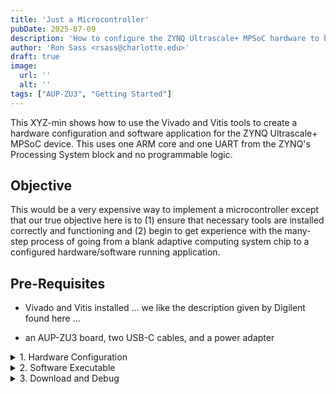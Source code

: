 ```yaml
---
title: 'Just a Microcontroller'
pubDate: 2025-07-09
description: 'How to configure the ZYNQ Ultrascale+ MPSoC hardware to be just a simple microcontroller and then create the (obligatory) "Hello, World!" software application.'
author: 'Ron Sass <rsass@charlotte.edu>'
draft: true
image:
  url: ''
  alt: ''
tags: ["AUP-ZU3", "Getting Started"]
---
```


This XYZ-min shows how to use the Vivado and Vitis tools
to create a hardware configuration and software application
for the ZYNQ Ultrascale+ MPSoC device.  This uses one ARM
core and one UART from the ZYNQ's Processing System block
and no programmable logic.

## Objective

This would be a very expensive way to implement a microcontroller
except that our true objective here is to (1) ensure that
necessary tools are installed correctly and functioning and
(2) begin to get experience with the many-step process of
going from a blank adaptive computing system chip to a
configured hardware/software running application.

## Pre-Requisites

*   Vivado and Vitis installed ... we like the description
    given by Digilent found here ...

*   an AUP-ZU3 board, two USB-C cables, and a power adapter


<details>
<summary>1. Hardware Configuration</summary>
<div class="content">

something something something ... XSA

</div>
</details>


<details>
<summary>2. Software Executable</summary>
<div class="content">

something something something ... ELF

</div>
</details>

<details>
<summary>3. Download and Debug</summary>
<div class="content">

Connect - download - run or debug

</div>
</details>


